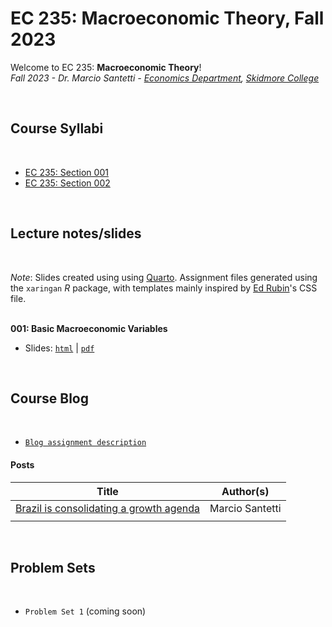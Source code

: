 # EC 235: Macroeconomic Theory, Fall 2023

Welcome to EC 235: **Macroeconomic Theory**!<br>
*Fall 2023 - Dr. Marcio Santetti - [Economics Department](https://www.skidmore.edu/economics/), [Skidmore College](https://www.skidmore.edu/)*


<br>

## Course Syllabi

<br>

- [EC 235: Section 001](https://raw.githack.com/marciosantetti/ec235-fall23/main/syllabus/ec235-syllabus-f23.pdf)
- [EC 235: Section 002](https://raw.githack.com/marciosantetti/ec235-fall23/main/syllabus/ec235-2-syllabus-f23.pdf)

<br>

## Lecture notes/slides

<br>

*Note*: Slides created using using [Quarto](https://quarto.org/). Assignment files generated using the `xaringan` *R* package, with templates mainly inspired by [Ed Rubin](https://github.com/edrubin)'s CSS file. <br><br>

**001: Basic Macroeconomic Variables**

  - Slides: [`html`](https://raw.githack.com/marciosantetti/ec235-fall23/main/lectures/001-basic-variables/001-basic-variables.html) | [`pdf`](https://raw.githack.com/marciosantetti/ec235-fall23/main/lectures/001-basic-variables/001-basic-variables.pdf)


<br>

## Course Blog

<br>

- [`Blog assignment description`](https://raw.githack.com/marciosantetti/ec235-fall23/main/problem-sets/blog/blog-ec235-fall23.pdf)


#### Posts


| Title | Author(s) |
|-------|:---------:|
| [Brazil is consolidating a growth agenda](https://github.com/marciosantetti/ec235-fall23/blob/main/blog/posts/001/brazilian-economy.md)      |   Marcio Santetti        |
|  |   |



<br>

## Problem Sets

<br>

- `Problem Set 1` (coming soon)
